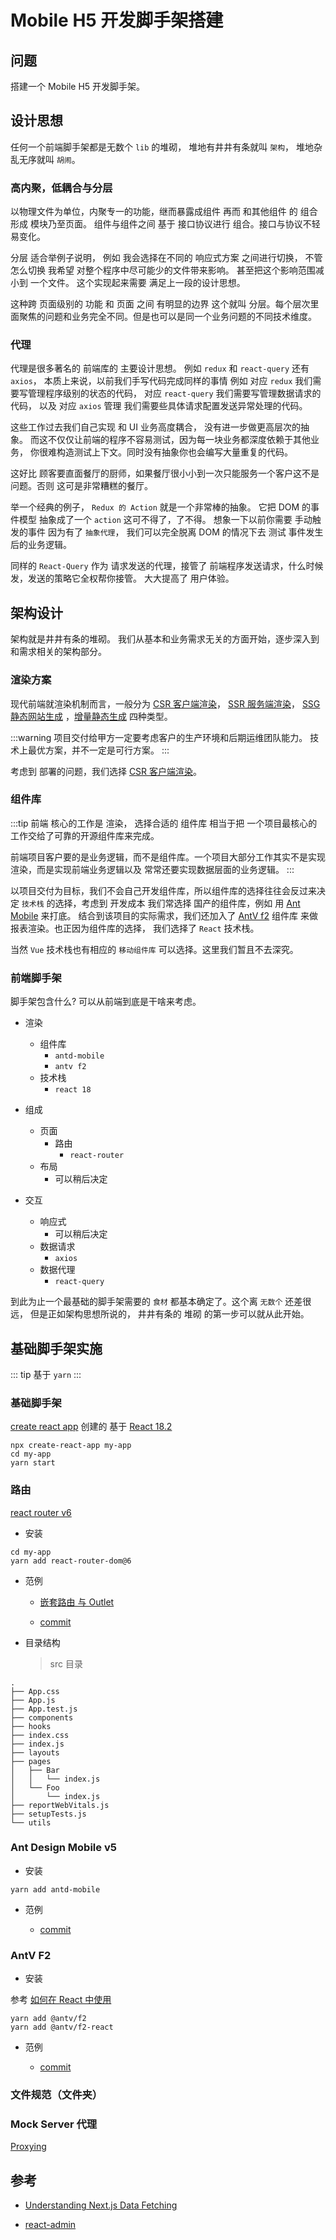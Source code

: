 # Mobile H5 开发脚手架搭建

## 问题

搭建一个 Mobile H5 开发脚手架。

## 设计思想

任何一个前端脚手架都是无数个 `lib` 的堆砌， 堆地有井井有条就叫 `架构`， 堆地杂乱无序就叫 `胡闹`。

### 高内聚，低耦合与分层

以物理文件为单位，内聚专一的功能，继而暴露成组件 再而 和其他组件 的 组合形成 模块乃至页面。 组件与组件之间 基于 接口协议进行 组合。接口与协议不轻易变化。

分层 适合举例子说明， 例如 我会选择在不同的 响应式方案 之间进行切换， 不管怎么切换 我希望 对整个程序中尽可能少的文件带来影响。 甚至把这个影响范围减小到 一个文件。 这个实现起来需要 满足上一段的设计思想。

这种跨 页面级别的 功能 和 页面 之间 有明显的边界 这个就叫 分层。每个层次里面聚焦的问题和业务完全不同。但是也可以是同一个业务问题的不同技术维度。

### 代理

代理是很多著名的 前端库的 主要设计思想。 例如 `redux` 和 `react-query` 还有 `axios`， 本质上来说，以前我们手写代码完成同样的事情 例如 对应 `redux` 我们需要写管理程序级别的状态的代码， 对应 `react-query` 我们需要写管理数据请求的代码， 以及 对应 `axios` 管理 我们需要些具体请求配置发送异常处理的代码。

这些工作过去我们自己实现 和 UI 业务高度耦合， 没有进一步做更高层次的抽象。 而这不仅仅让前端的程序不容易测试，因为每一块业务都深度依赖于其他业务， 你很难构造测试上下文。同时没有抽象你也会编写大量重复的代码。

这好比 顾客要直面餐厅的厨师，如果餐厅很小小到一次只能服务一个客户这不是问题。否则 这可是非常糟糕的餐厅。

举一个经典的例子， `Redux 的 Action` 就是一个非常棒的抽象。 它把 DOM 的事件模型 抽象成了一个 `action` 这可不得了，了不得。 想象一下以前你需要 手动触发的事件 因为有了 `抽象代理`， 我们可以完全脱离 DOM 的情况下去 测试 事件发生后的业务逻辑。

同样的 `React-Query` 作为 请求发送的代理，接管了 前端程序发送请求，什么时候发，发送的策略它全权帮你接管。 大大提高了 用户体验。

## 架构设计

架构就是井井有条的堆砌。 我们从基本和业务需求无关的方面开始，逐步深入到和需求相关的架构部分。

### 渲染方案

现代前端就渲染机制而言，一般分为 [CSR 客户端渲染]()， [SSR 服务端渲染]()， [SSG 静态网站生成]() ，[增量静态生成]() 四种类型。

:::warning
项目交付给甲方一定要考虑客户的生产环境和后期运维团队能力。 技术上最优方案，并不一定是可行方案。
:::

考虑到 部署的问题，我们选择 [CSR 客户端渲染]()。

### 组件库

:::tip
前端 核心的工作是 渲染， 选择合适的 组件库 相当于把 一个项目最核心的工作交给了可靠的开源组件库来完成。

前端项目客户要的是业务逻辑，而不是组件库。一个项目大部分工作其实不是实现渲染，而是实现前端业务逻辑以及 常常还要实现数据层面的业务逻辑。
:::

以项目交付为目标，我们不会自己开发组件库，所以组件库的选择往往会反过来决定 `技术栈` 的选择，考虑到 开发成本 我们常选择 国产的组件库，例如 用 [Ant Mobile](https://mobile.ant.design/zh) 来打底。 结合到该项目的实际需求，我们还加入了 [AntV f2](https://f2.antv.vision/zh) 组件库 来做 报表渲染。也正因为组件库的选择， 我们选择了 `React` 技术栈。

当然 `Vue` 技术栈也有相应的 `移动组件库` 可以选择。这里我们暂且不去深究。

### 前端脚手架

脚手架包含什么? 可以从前端到底是干啥来考虑。

- 渲染

  - 组件库
    - `antd-mobile`
    - `antv f2`
  - 技术栈
    - `react 18`

- 组成

  - 页面
    - 路由
      - `react-router`
  - 布局
    - 可以稍后决定

- 交互
  - 响应式
    - 可以稍后决定
  - 数据请求
    - `axios`
  - 数据代理
    - `react-query`

到此为止一个最基础的脚手架需要的 `食材` 都基本确定了。这个离 `无数个` 还差很远， 但是正如架构思想所说的， 井井有条的 堆砌 的第一步可以就从此开始。

## 基础脚手架实施

::: tip
基于 `yarn`
:::

### 基础脚手架

[create react app](https://create-react-app.dev/docs/getting-started) 创建的 基于 [React 18.2]()

```shell
npx create-react-app my-app
cd my-app
yarn start
```

### 路由

[react router v6](https://reactrouter.com/docs/en/v6/getting-started/tutorial)

- 安装

```shell
cd my-app
yarn add react-router-dom@6
```

- 范例

  - [嵌套路由 与 Outlet](https://reactrouter.com/docs/en/v6/getting-started/tutorial#nested-routes)

  - [commit](https://github.com/fancn21th/1-React-Mobile-H5/commit/54d4e1912ff0162f968e75fef4120a86364ef091)

- 目录结构
  > src 目录

```shell
.
├── App.css
├── App.js
├── App.test.js
├── components
├── hooks
├── index.css
├── index.js
├── layouts
├── pages
│   ├── Bar
│   │   └── index.js
│   └── Foo
│       └── index.js
├── reportWebVitals.js
├── setupTests.js
└── utils
```

### Ant Design Mobile v5

- 安装

```shell
yarn add antd-mobile
```

- 范例

  - [commit](https://github.com/fancn21th/1-React-Mobile-H5/commit/8b73477ce9c7dc7a2d4385470a58cecd3aa65841)

### AntV F2

- 安装

参考 [如何在 React 中使用](https://f2.antv.vision/zh/docs/tutorial/react)

```shell
yarn add @antv/f2
yarn add @antv/f2-react
```

- 范例

  - [commit](https://github.com/fancn21th/1-React-Mobile-H5/pull/2/commits/b61e4a8196ddb2b14585b6f49ab3aa986c1bb890)

### 文件规范（文件夹）

### Mock Server 代理

[Proxying](https://create-react-app.dev/docs/proxying-api-requests-in-development/)

## 参考

- [Understanding Next.js Data Fetching](https://theodorusclarence.com/blog/nextjs-fetch-method#csr-vs-ssr)

- [react-admin](https://github.com/marmelab/react-admin)
